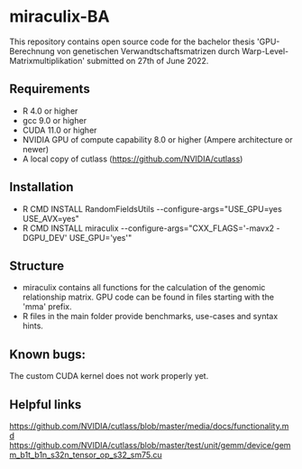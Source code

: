 # miraculix-BA
This repository contains open source code for the bachelor thesis 'GPU-Berechnung von genetischen Verwandtschaftsmatrizen durch Warp-Level-Matrixmultiplikation' submitted on 27th of June 2022. 

## Requirements
* R 4.0 or higher
* gcc 9.0 or higher
* CUDA 11.0 or higher
* NVIDIA GPU of compute capability 8.0 or higher (Ampere architecture or newer)
* A local copy of cutlass (https://github.com/NVIDIA/cutlass)

## Installation
* R CMD INSTALL RandomFieldsUtils --configure-args="USE_GPU=yes USE_AVX=yes"
* R CMD INSTALL miraculix --configure-args="CXX_FLAGS='-mavx2 -DGPU_DEV' USE_GPU='yes'"

## Structure
* miraculix contains all functions for the calculation of the genomic relationship matrix. GPU code can be found in files starting with the 'mma' prefix.
* R files in the main folder provide benchmarks, use-cases and syntax hints. 

## Known bugs:
The custom CUDA kernel does not work properly yet.

## Helpful links
https://github.com/NVIDIA/cutlass/blob/master/media/docs/functionality.md
https://github.com/NVIDIA/cutlass/blob/master/test/unit/gemm/device/gemm_b1t_b1n_s32n_tensor_op_s32_sm75.cu

 

